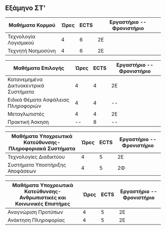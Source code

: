 Εξάμηνο ΣΤ'
-----------------------------------------------------------------------------------------------------------------------------------



| Μαθήματα Κορμού  |     Ώρες   |    ECTS       | Εργαστήριο -- Φρονιστήριο|
| ------------- | ------------- | ------------- |  --------- |
|  Τεχνολογία Λογισμικού | 4  |    6   |     2Ε       |
|  Τεχνητή Νοημοσύνη | 4  |     6    |       2Ε     |

| Μαθήματα Επιλογής  |     Ώρες   |    ECTS       | Εργαστήριο -- Φρονιστήριο|
| ------------- | ------------- | ------------- |  --------- |
|  Κατανεμημένα Δικτυοκεντρικά Συστήματα  | 4  |    4   |     2Ε       |
|  Ειδικά Θέματα Ασφάλειας Πληροφοριών | 4  |     4    |       --     |
|  Μεταγλωτιστές | 4 | 4 | 2Ε |
|  Πρακτική Άσκηση | -- | 8 | -- |


| Μαθήματα Υποχρεωτικά Κατεύθυνσης-Πληροφοριακά Συστήματα  |     Ώρες   |    ECTS       | Εργαστήριο -- Φρονιστήριο|
| ------------- | ------------- | ------------- |  --------- |
|  Τεχνολογίες Διαδικτύου | 4  |    5   |     2Ε       |
|  Συστήματα Υποστήριξης Αποφάσεων | 4  |     5    |       2Φ     |


| Μαθήματα Υποχρεωτικά Κατεύθυνσης-Ανθρωπιστικές και Κοινωνικές Επιστήμες  |     Ώρες   |    ECTS       | Εργαστήριο -- Φρονιστήριο|
| ------------- | ------------- | ------------- |  --------- |
|  Αναγνώριση Προτύπων  | 4  |    5   |     2Ε       |
|  Ανάκτηση Πληροφορίας | 4  |     5    |       2Ε     |







